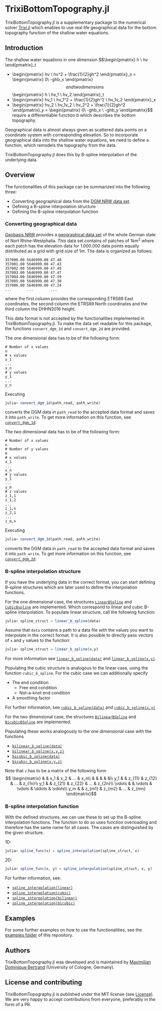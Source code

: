 # TrixiBottomTopography.jl

TrixiBottomTopography.jl is a supplementary package to the numerical solver [Trixi.jl]( https://github.com/trixi-framework/Trixi.jl) which enables to use real life geographical data for the bottom topography function of the shallow water equations.

## Introduction
The shallow water equations in one dimension
$$\begin{pmatrix} h \\ hv \end{pmatrix}_t 
+ \begin{pmatrix} hv \\ hv^2 + \frac{1}{2}gh^2 \end{pmatrix}_x 
= \begin{pmatrix} 0\\ -ghb_x \end{pmatrix} $$
and two dimensions
$$\begin{pmatrix} h \\ hv_1 \\ hv_2 \end{pmatrix}_t 
+ \begin{pmatrix} hv_1 \\ hv_1^2 + \frac{1}{2}gh^2 \\ hv_1v_2 \end{pmatrix}_x
+ \begin{pmatrix} hv_2 \\ hv_1v_2 \\ hv_2^2 + \frac{1}{2}gh^2  \end{pmatrix}_y
= \begin{pmatrix} 0\\ -ghb_x \\ -ghb_y \end{pmatrix}$$
require a differentiable function $b$ which describes the bottom topography.

Geographical data is almost always given as scattered data points on a coordinate system with corresponding elevation. So to incorporate geographical data into the shallow water equations, we need to define a function, which remodels the topography from the data. 

TrixiBottomTopography.jl does this by B-spline interpolation of the underlying data.

## Overview
The functionalities of this package can be summarized into the following three:
- Converting geographical data from the [DGM NRW data set](https://www.opengeodata.nrw.de/produkte/geobasis/hm/dgm1_xyz/dgm1_xyz/)
- Defining a B-spline interpolation structure
- Defining the B-spline interpolation function
### Converting geographical data
[Geobasis NRW](https://www.bezreg-koeln.nrw.de/brk_internet/geobasis/hoehenmodelle/digitale_gelaendemodelle/gelaendemodell/index.html) provides a [geographical data set](https://www.opengeodata.nrw.de/produkte/geobasis/hm/dgm1_xyz/dgm1_xyz/) of the whole German state of Nort Rhine-Westphalia. This data set contains of patches of $1km^2$ where each patch has the elevation data for 1.000.000 data points equally distributed as a grid with grid size of $1m$. The data is organized as follows:
```
357000.00 5646999.00 47.40 
357001.00 5646999.00 47.43 
357002.00 5646999.00 47.49 
357003.00 5646999.00 47.47 
357004.00 5646999.00 47.39 
357005.00 5646999.00 47.30 
357006.00 5646999.00 47.24 
...       ...        ...
```
where the first column provides the corresponding ETRS89 East coordinates, the second column the ETRS89 North coordinates and the third column the DHHN2016 height.

This data format is not accepted by the functionalities implemented in TrixiBottomTopography.jl. To make the data set readable for this package, the functions `convert_dgm_1d` and `convert_dgm_2d` are provided.

The one dimensional data has to be of the following form:
```
# Number of x values
n
# x values
x_1
...
x_n
# y values
y_1
...
y_n
```
Executing
```julia
julia> convert_dgm_1d(path_read, path_write)
```
converts the DGM data in `path_read` to the accepted data format and saves it into `path_write`. To get more information on this function, see [`convert_dgm_1d`](https://maxbertrand1996.github.io/TrixiBottomTopography.jl/dev/reference/#TrixiBottomTopography.convert_dgm_1d-Tuple{String,%20String}).

The two dimensional data has to be of the following form:
```
# Number of x values
n
# Number of y values
m
# x values
x_1
...
x_n
# y values
y_1
...
y_m
# z values
z_1,1
z_1,2
...
z_1,n
z_2,1
...
z_m,n
```
Executing
```julia
julia> convert_dgm_2d(path_read, path_write)
```
converts the DGM data in `path_read` to the accepted data format and saves it into `path_write`. To get more information on this function, see [`convert_dgm_2d`](https://maxbertrand1996.github.io/TrixiBottomTopography.jl/dev/reference/#TrixiBottomTopography.convert_dgm_2d-Tuple{String,%20String}).

### B-spline interpolation structure
If you have the underlying data in the correct format, you can start defining B-spline structures which are later used to define the interpolation functions. 

For the one dimensional case, the structures [`LinearBSpline`](https://maxbertrand1996.github.io/TrixiBottomTopography.jl/dev/reference/#TrixiBottomTopography.LinearBSpline) and [`CubicBspline`](https://maxbertrand1996.github.io/TrixiBottomTopography.jl/dev/reference/#TrixiBottomTopography.CubicBSpline) are implemented. Which correspond to linear and cubic B-spline interpolation. To populate linear structure, call the following function:
```julia
julia> spline_struct = linear_b_spline(data)
```
Assume that `data` contains a path to a data file with the values you want to interpolate in the correct format. It is also possible to directly pass vectors of `x` and `y` values to the function:
```julia
julia> spline_struct = linear_b_spline(x,y)
```
For more information see [`linear_b_spline(data)`](https://maxbertrand1996.github.io/TrixiBottomTopography.jl/dev/reference/#TrixiBottomTopography.linear_b_spline-Tuple{String}) and [`linear_b_spline(x,y)`](https://maxbertrand1996.github.io/TrixiBottomTopography.jl/dev/reference/#TrixiBottomTopography.linear_b_spline-Tuple{Vector{T}%20where%20T,%20Vector{T}%20where%20T}).

Populating the cubic structure is analogous to the linear case, using the function `cubic_b_spline`. For the cubic case we can additionally specify
-  The end condition
   - Free end condition
   - Not-a-knot end condition
- A smoothing factor

For further information, see [`cubic_b_spline(data)`]() and [`cubic_b_spline(x,y)`](https://maxbertrand1996.github.io/TrixiBottomTopography.jl/dev/reference/#TrixiBottomTopography.cubic_b_spline-Tuple{Vector{T}%20where%20T,%20Vector{T}%20where%20T})

For the two dimensional case, the structures [`BilinearBSpline`](https://maxbertrand1996.github.io/TrixiBottomTopography.jl/dev/reference/#TrixiBottomTopography.BilinearBSpline) and [`BicubicBSpline`](https://maxbertrand1996.github.io/TrixiBottomTopography.jl/dev/reference/#TrixiBottomTopography.BicubicBSpline) are implemented.

Populating these works analogously to the one dimensional case with the functions
- [`bilinear_b_spline(data)`](https://maxbertrand1996.github.io/TrixiBottomTopography.jl/dev/reference/#TrixiBottomTopography.bilinear_b_spline-Tuple{String})
- [`bilinear_b_spline(x,y,z)`](https://maxbertrand1996.github.io/TrixiBottomTopography.jl/dev/reference/#TrixiBottomTopography.bilinear_b_spline-Tuple{Vector{T}%20where%20T,%20Vector{T}%20where%20T,%20Matrix{T}%20where%20T})
- [`bicubic_b_spline(data)`](https://maxbertrand1996.github.io/TrixiBottomTopography.jl/dev/reference/#TrixiBottomTopography.bicubic_b_spline-Tuple{String})
- [`bicubic_b_spline(x,y,z)`](https://maxbertrand1996.github.io/TrixiBottomTopography.jl/dev/reference/#TrixiBottomTopography.bicubic_b_spline-Tuple{Vector{T}%20where%20T,%20Vector{T}%20where%20T,%20Matrix{T}%20where%20T})

Note that `z` has to be a matrix of the following form
$$ \begin{matrix}
    & & x_1 & x_2 & ... & x_n\\
    & & & & &\\
    y_1 & & z_{11} & z_{12} & ... & z_{1n}\\
    y_1 & & z_{21} & z_{22} & ... & z_{2n}\\
    \vdots & & \vdots & \vdots & \ddots & \vdots\\
    y_m & & z_{m1} & z_{m2} & ... & z_{mn}
  \end{matrix}$$

### B-spline interpolation function

With the defined structures, we can use these to set up the B-spline interpolation functions. The function to do so uses function overloading and therefore has the same name for all cases. The cases are distinguished by the given structure.

1D:
```julia
julia> spline_func(x) = spline_interpolation(spline_struct, x)
```
2D:
```julia
julia> spline_func(x, y) = spline_interpolation(spline_struct, x, y)
```

For further information, see:
- [`spline_interpolation(linear)`](https://maxbertrand1996.github.io/TrixiBottomTopography.jl/dev/reference/#TrixiBottomTopography.spline_interpolation-Tuple{TrixiBottomTopography.LinearBSpline,%20Any}) 
- [`spline_interpolation(cubic)`](https://maxbertrand1996.github.io/TrixiBottomTopography.jl/dev/reference/#TrixiBottomTopography.spline_interpolation-Tuple{TrixiBottomTopography.CubicBSpline,%20Any})
- [`spline_interpolation(bilinear)`](https://maxbertrand1996.github.io/TrixiBottomTopography.jl/dev/reference/#TrixiBottomTopography.spline_interpolation-Tuple{TrixiBottomTopography.BilinearBSpline,%20Any,%20Any})
- [`spline_interpolation(bicubic)`](https://maxbertrand1996.github.io/TrixiBottomTopography.jl/dev/reference/#TrixiBottomTopography.spline_interpolation-Tuple{TrixiBottomTopography.BicubicBSpline,%20Any,%20Any})

## Examples

For some further examples on how to use the functionalities, see the [examples folder](https://github.com/maxbertrand1996/TrixiBottomTopography.jl/tree/main/examples) of this repository.

## Authors
TrixiBottomTopography.jl was developed and is maintained by [Maximilian Dominique Bertrand](https://github.com/maxbertrand1996) (University of Cologne, Germany). 

## License and contributing
TrixiBottomTopography.jl is published under the MIT license (see [License](https://maxbertrand1996.github.io/TrixiBottomTopography.jl/dev/licence/)). We
are very happy to accept contributions from everyone, preferably in the form of
a PR.